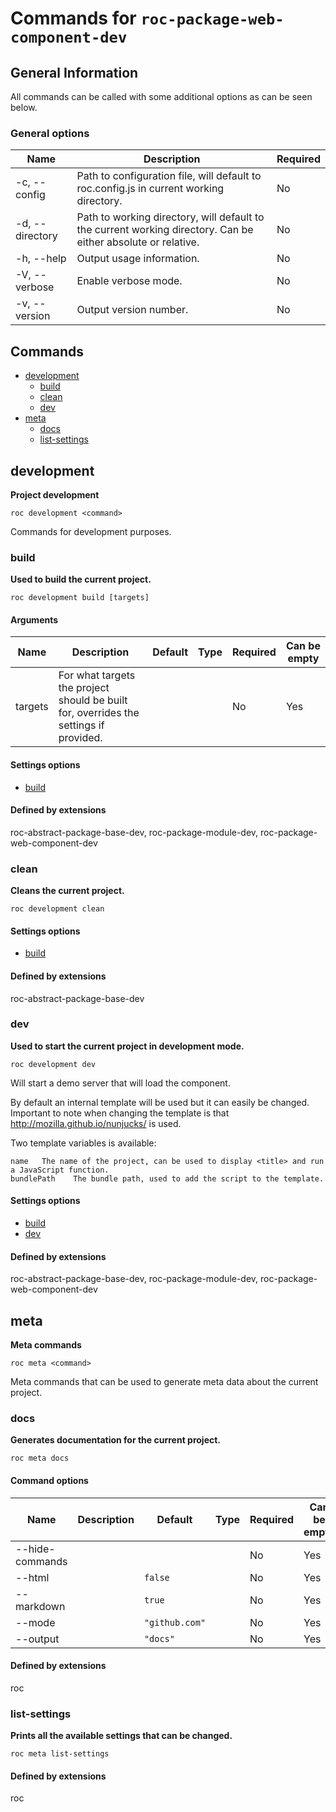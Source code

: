 # Commands for `roc-package-web-component-dev`

## General Information
All commands can be called with some additional options as can be seen below.

### General options
| Name            | Description                                                                                                   | Required |
| --------------- | ------------------------------------------------------------------------------------------------------------- | -------- |
| -c, --config    | Path to configuration file, will default to roc.config.js in current working directory.                       | No       |
| -d, --directory | Path to working directory, will default to the current working directory. Can be either absolute or relative. | No       |
| -h, --help      | Output usage information.                                                                                     | No       |
| -V, --verbose   | Enable verbose mode.                                                                                          | No       |
| -v, --version   | Output version number.                                                                                        | No       |

## Commands
* [development](#development)
    * [build](#build)
    * [clean](#clean)
    * [dev](#dev)
* [meta](#meta)
    * [docs](#docs)
    * [list-settings](#list-settings)

## development
__Project development__

```
roc development <command>
```
Commands for development purposes.


### build
__Used to build the current project.__

```
roc development build [targets]
```

#### Arguments
| Name    | Description                                                                           | Default | Type | Required | Can be empty |
| ------- | ------------------------------------------------------------------------------------- | ------- | ---- | -------- | ------------ |
| targets | For what targets the project should be built for, overrides the settings if provided. |         |      | No       | Yes          |

####  Settings options
* [build](/Users/gustaf/VG/public/roc-package/roc-package-web-component/extensions/roc-package-web-component-dev/docs/Settings.md#build)

####  Defined by extensions
roc-abstract-package-base-dev, roc-package-module-dev, roc-package-web-component-dev

### clean
__Cleans the current project.__

```
roc development clean
```

####  Settings options
* [build](/Users/gustaf/VG/public/roc-package/roc-package-web-component/extensions/roc-package-web-component-dev/docs/Settings.md#build)

####  Defined by extensions
roc-abstract-package-base-dev

### dev
__Used to start the current project in development mode.__

```
roc development dev
```
Will start a demo server that will load the component.

By default an internal template will be used but it can easily be changed. Important to note when changing the template is that http://mozilla.github.io/nunjucks/ is used.

Two template variables is available:
```
name   The name of the project, can be used to display <title> and run a JavaScript function.
bundlePath    The bundle path, used to add the script to the template.
```

####  Settings options
* [build](/Users/gustaf/VG/public/roc-package/roc-package-web-component/extensions/roc-package-web-component-dev/docs/Settings.md#build)
* [dev](/Users/gustaf/VG/public/roc-package/roc-package-web-component/extensions/roc-package-web-component-dev/docs/Settings.md#dev)

####  Defined by extensions
roc-abstract-package-base-dev, roc-package-module-dev, roc-package-web-component-dev

## meta
__Meta commands__

```
roc meta <command>
```
Meta commands that can be used to generate meta data about the current project.


### docs
__Generates documentation for the current project.__

```
roc meta docs
```

#### Command options
| Name            | Description | Default        | Type | Required | Can be empty |
| --------------- | ----------- | -------------- | ---- | -------- | ------------ |
| --hide-commands |             |                |      | No       | Yes          |
| --html          |             | `false`        |      | No       | Yes          |
| --markdown      |             | `true`         |      | No       | Yes          |
| --mode          |             | `"github.com"` |      | No       | Yes          |
| --output        |             | `"docs"`       |      | No       | Yes          |

####  Defined by extensions
roc

### list-settings
__Prints all the available settings that can be changed.__

```
roc meta list-settings
```

####  Defined by extensions
roc


